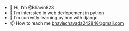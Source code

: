 - 👋 Hi, I’m @Bhavin823
- 👀 I’m interested in web devlopement in python
- 🌱 I’m currently learning python with django
- 📫 How to reach me bhavinchavada242846@gmail.com

<!---
Bhavin823/Bhavin823 is a ✨ special ✨ repository because its `README.md` (this file) appears on your GitHub profile.
You can click the Preview link to take a look at your changes.
--->
